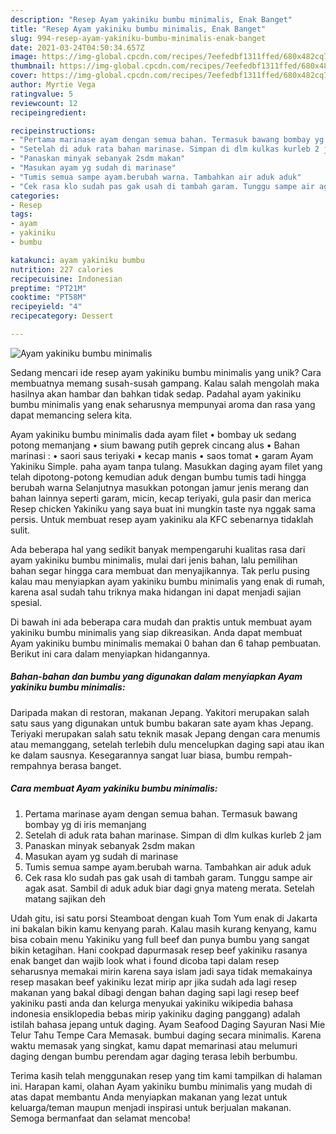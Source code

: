 ```yaml
---
description: "Resep Ayam yakiniku bumbu minimalis, Enak Banget"
title: "Resep Ayam yakiniku bumbu minimalis, Enak Banget"
slug: 994-resep-ayam-yakiniku-bumbu-minimalis-enak-banget
date: 2021-03-24T04:50:34.657Z
image: https://img-global.cpcdn.com/recipes/7eefedbf1311ffed/680x482cq70/ayam-yakiniku-bumbu-minimalis-foto-resep-utama.jpg
thumbnail: https://img-global.cpcdn.com/recipes/7eefedbf1311ffed/680x482cq70/ayam-yakiniku-bumbu-minimalis-foto-resep-utama.jpg
cover: https://img-global.cpcdn.com/recipes/7eefedbf1311ffed/680x482cq70/ayam-yakiniku-bumbu-minimalis-foto-resep-utama.jpg
author: Myrtie Vega
ratingvalue: 5
reviewcount: 12
recipeingredient:

recipeinstructions:
- "Pertama marinase ayam dengan semua bahan. Termasuk bawang bombay yg di iris memanjang"
- "Setelah di aduk rata bahan marinase. Simpan di dlm kulkas kurleb 2 jam"
- "Panaskan minyak sebanyak 2sdm makan"
- "Masukan ayam yg sudah di marinase"
- "Tumis semua sampe ayam.berubah warna. Tambahkan air aduk aduk"
- "Cek rasa klo sudah pas gak usah di tambah garam. Tunggu sampe air agak asat. Sambil di aduk aduk biar dagi gnya mateng merata. Setelah matang sajikan deh"
categories:
- Resep
tags:
- ayam
- yakiniku
- bumbu

katakunci: ayam yakiniku bumbu 
nutrition: 227 calories
recipecuisine: Indonesian
preptime: "PT21M"
cooktime: "PT58M"
recipeyield: "4"
recipecategory: Dessert

---
```



![Ayam yakiniku bumbu minimalis](https://img-global.cpcdn.com/recipes/7eefedbf1311ffed/680x482cq70/ayam-yakiniku-bumbu-minimalis-foto-resep-utama.jpg)

Sedang mencari ide resep ayam yakiniku bumbu minimalis yang unik? Cara membuatnya memang susah-susah gampang. Kalau salah mengolah maka hasilnya akan hambar dan bahkan tidak sedap. Padahal ayam yakiniku bumbu minimalis yang enak seharusnya mempunyai aroma dan rasa yang dapat memancing selera kita.

Ayam yakiniku bumbu minimalis dada ayam filet • bombay uk sedang potong memanjang • sium bawang putih geprek cincang alus • Bahan marinasi : • saori saus teriyaki • kecap manis • saos tomat • garam Ayam Yakiniku Simple. paha ayam tanpa tulang. Masukkan daging ayam filet yang telah dipotong-potong kemudian aduk dengan bumbu tumis tadi hingga berubah warna Selanjutnya masukkan potongan jamur jenis merang dan bahan lainnya seperti garam, micin, kecap teriyaki, gula pasir dan merica Resep chicken Yakiniku yang saya buat ini mungkin taste nya nggak sama persis. Untuk membuat resep ayam yakiniku ala KFC sebenarnya tidaklah sulit.

Ada beberapa hal yang sedikit banyak mempengaruhi kualitas rasa dari ayam yakiniku bumbu minimalis, mulai dari jenis bahan, lalu pemilihan bahan segar hingga cara membuat dan menyajikannya. Tak perlu pusing kalau mau menyiapkan ayam yakiniku bumbu minimalis yang enak di rumah, karena asal sudah tahu triknya maka hidangan ini dapat menjadi sajian spesial.


Di bawah ini ada beberapa cara mudah dan praktis untuk membuat ayam yakiniku bumbu minimalis yang siap dikreasikan. Anda dapat membuat Ayam yakiniku bumbu minimalis memakai 0 bahan dan 6 tahap pembuatan. Berikut ini cara dalam menyiapkan hidangannya.

<!--inarticleads1-->

##### Bahan-bahan dan bumbu yang digunakan dalam menyiapkan Ayam yakiniku bumbu minimalis:



Daripada makan di restoran, makanan Jepang. Yakitori merupakan salah satu saus yang digunakan untuk bumbu bakaran sate ayam khas Jepang. Teriyaki merupakan salah satu teknik masak Jepang dengan cara menumis atau memanggang, setelah terlebih dulu mencelupkan daging sapi atau ikan ke dalam sausnya. Kesegarannya sangat luar biasa, bumbu rempah-rempahnya berasa banget. 

<!--inarticleads2-->

##### Cara membuat Ayam yakiniku bumbu minimalis:

1. Pertama marinase ayam dengan semua bahan. Termasuk bawang bombay yg di iris memanjang
1. Setelah di aduk rata bahan marinase. Simpan di dlm kulkas kurleb 2 jam
1. Panaskan minyak sebanyak 2sdm makan
1. Masukan ayam yg sudah di marinase
1. Tumis semua sampe ayam.berubah warna. Tambahkan air aduk aduk
1. Cek rasa klo sudah pas gak usah di tambah garam. Tunggu sampe air agak asat. Sambil di aduk aduk biar dagi gnya mateng merata. Setelah matang sajikan deh


Udah gitu, isi satu porsi Steamboat dengan kuah Tom Yum enak di Jakarta ini bakalan bikin kamu kenyang parah. Kalau masih kurang kenyang, kamu bisa cobain menu Yakiniku yang full beef dan punya bumbu yang sangat bikin ketagihan. Hani cookpad dapurmasak resep beef yakiniku rasanya enak banget dan wajib look what i found dicoba tapi dalam resep seharusnya memakai mirin karena saya islam jadi saya tidak memakainya resep masakan beef yakiniku lezat mirip apr jika sudah ada lagi resep makanan yang bakal dibagi dengan bahan daging sapi lagi resep beef yakiniku pasti anda dan kelurga menyukai yakiniku wikipedia bahasa indonesia ensiklopedia bebas mirip yakiniku daging panggang) adalah istilah bahasa jepang untuk daging. Ayam Seafood Daging Sayuran Nasi Mie Telur Tahu Tempe Cara Memasak. bumbui daging secara minimalis. Karena waktu memasak yang singkat, kamu dapat memarinasi atau melumuri daging dengan bumbu perendam agar daging terasa lebih berbumbu. 

Terima kasih telah menggunakan resep yang tim kami tampilkan di halaman ini. Harapan kami, olahan Ayam yakiniku bumbu minimalis yang mudah di atas dapat membantu Anda menyiapkan makanan yang lezat untuk keluarga/teman maupun menjadi inspirasi untuk berjualan makanan. Semoga bermanfaat dan selamat mencoba!
